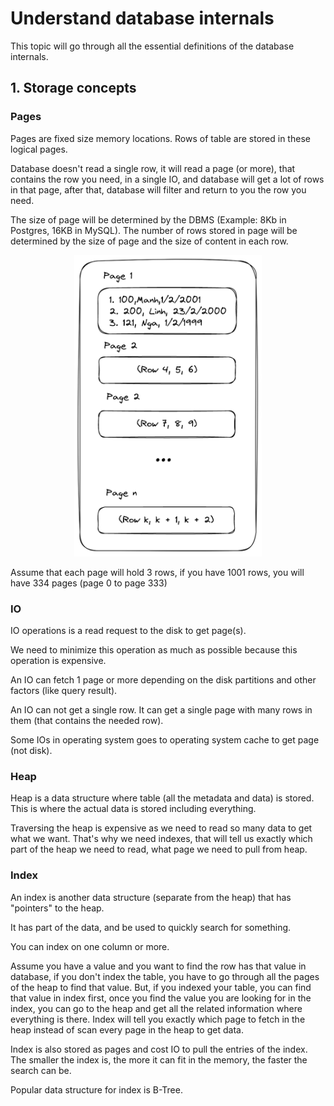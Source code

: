 # Understand database internals

This topic will go through all the essential definitions of the database internals.

## 1. Storage concepts

### Pages

Pages are fixed size memory locations. Rows of table are stored in these logical pages.

Database doesn't read a single row, it will read a page (or more), that contains the row you need, in a single IO, and database will get a lot of rows in that page, after that, database will filter and return to you the row you need.

The size of page will be determined by the DBMS (Example: 8Kb in Postgres, 16KB in MySQL). The number of rows stored in page will be determined by the size of page and the size of content in each row.

<p align="center">
    <img src="https://raw.githubusercontent.com/tienmanh2208/public-asset-depressed-developer/master/posts/database/fundamental_definition/page_sql.png" alt="drawing" style="width:300px;"/>
</p>

Assume that each page will hold 3 rows, if you have 1001 rows, you will have 334 pages (page 0 to page 333)

### IO

IO operations is a read request to the disk to get page(s).

We need to minimize this operation as much as possible because this operation is expensive.

An IO can fetch 1 page or more depending on the disk partitions and other factors (like query result).

An IO can not get a single row. It can get a single page with many rows in them (that contains the needed row).

Some IOs in operating system goes to operating system cache to get page (not disk).

### Heap

Heap is a data structure where table (all the metadata and data) is stored. This is where the actual data is stored including everything.

Traversing the heap is expensive as we need to read so many data to get what we want. That's why we need indexes, that will tell us exactly which part of the heap we need to read, what page we need to pull from heap.

### Index

An index is another data structure (separate from the heap) that has "pointers" to the heap.

It has part of the data, and be used to quickly search for something.

You can index on one column or more.

Assume you have a value and you want to find the row has that value in database, if you don't index the table, you have to go through all the pages of the heap to find that value. But, if you indexed your table, you can find that value in index first, once you find the value you are looking for in the index, you can go to the heap and get all the related information where everything is there. Index will tell you exactly which page to fetch in the heap instead of scan every page in the heap to get data.

Index is also stored as pages and cost IO to pull the entries of the index. The smaller the index is, the more it can fit in the memory, the faster the search can be.

Popular data structure for index is B-Tree.
